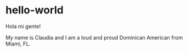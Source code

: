 # hello-world

Hola mi gente! 

My name is Claudia and I am a loud and proud Dominican American from Miami, FL. 
